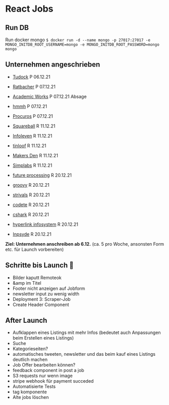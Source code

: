 # React Jobs

## Run DB

Run docker mongo
`$ docker run -d --name mongo -p 27017:27017 -e MONGO_INITDB_ROOT_USERNAME=mongo -e MONGO_INITDB_ROOT_PASSWORD=mongo mongo`

## Unternehmen angeschrieben

- [Tudock](https://www.tudock.de/) P 06.12.21
- [Ratbacher](https://www.ratbacher.de/) P 07.12.21
- [Academic Works](https://www.academicwork.de/) P 07.12.21 Absage
- [hmmh](https://www.hmmh.de/) P 07.12.21
- [Procuros](https://procuros.io/) P 07.12.21

- [Squareball](https://squareball.co/) R 11.12.21
- [Infoleven](https://infoleven.com/) R 11.12.21
- [tinloof](https://tinloof.com/) R 11.12.21
- [Makers Den](https://makersden.io/) R 11.12.21
- [Simplabs](https://simplabs.com/) R 11.12.21

- [future processing](https://www.future-processing.com/) R 20.12.21
- [groovy](groovyweb.co) R 20.12.21
- [strivals](https://www.strivals.com/) R 20.12.21
- [codete](https://codete.com/) R 20.12.21
- [cshark](https://cshark.com/) R 20.12.21
- [hyperlink infosystem](https://www.hyperlinkinfosystem.com/) R 20.12.21
- [Inpsyde](https://inpsyde.com/) R 20.12.21

**Ziel: Unternehmen anschreiben ab 6.12.** (ca. 5 pro Woche, ansonsten Form etc. für Launch vorbereiten)

## Schritte bis Launch 🚀

- Bilder kaputt Remoteok
- &amp im Titel
- Footer nicht anzeigen auf Jobform
- newsletter input zu wenig width
- Deployment 3: Scraper-Job
- Create Header Component

## After Launch

- Aufklappen eines Listings mit mehr Infos (bedeutet auch Anpassungen beim Erstellen eines Listings)
- Suche
- Kategorieseiten?
- automatisches tweeten, newsletter und das beim kauf eines Listings deutlich machen
- Job Offer bearbeiten können?
- feedback component in post a job
- S3 requests nur wenn image
- stripe webhook für payment succeded
- Automatisierte Tests
- tag komponente
- Alte jobs löschen
